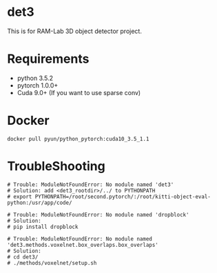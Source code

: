 # det3
This is for RAM-Lab 3D object detector project.
# Requirements
- python 3.5.2
- pytorch 1.0.0+
- Cuda 9.0+ (If you want to use sparse conv)
# Docker
```
docker pull pyun/python_pytorch:cuda10_3.5_1.1
```
# TroubleShooting
```
# Trouble: ModuleNotFoundError: No module named 'det3'
# Solution: add <det3_rootdir>/../ to PYTHONPATH
# export PYTHONPATH=/root/second.pytorch/:/root/kitti-object-eval-python:/usr/app/code/

# Trouble: ModuleNotFoundError: No module named 'dropblock'
# Solution:
# pip install dropblock

# Trouble: ModuleNotFoundError: No module named 'det3.methods.voxelnet.box_overlaps.box_overlaps'
# Solution:
# cd det3/
# ./methods/voxelnet/setup.sh
```

